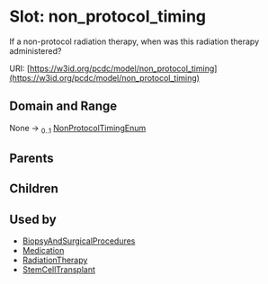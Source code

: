 
# Slot: non_protocol_timing


If a non-protocol radiation therapy, when was this radiation therapy administered?

URI: [https://w3id.org/pcdc/model/non_protocol_timing](https://w3id.org/pcdc/model/non_protocol_timing)


## Domain and Range

None &#8594;  <sub>0..1</sub> [NonProtocolTimingEnum](NonProtocolTimingEnum.md)

## Parents


## Children


## Used by

 * [BiopsyAndSurgicalProcedures](BiopsyAndSurgicalProcedures.md)
 * [Medication](Medication.md)
 * [RadiationTherapy](RadiationTherapy.md)
 * [StemCellTransplant](StemCellTransplant.md)

